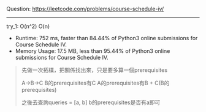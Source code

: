 Question: https://leetcode.com/problems/course-schedule-iv/

---

try_1: O(n^2) O(n)

* Runtime: 752 ms, faster than 84.44% of Python3 online submissions for Course Schedule IV.
* Memory Usage: 17.5 MB, less than 95.44% of Python3 online submissions for Course Schedule IV.

> 先做一次拓樸，把關係找出來，只是要多算一個prerequisites
>       
> A->B->C
> B的prerequisites有C
> A的prerequisites有B + C(B的prerequisites)
>       
> 之後去查詢queries = [a, b]
> b的prerequisites是否有a即可
